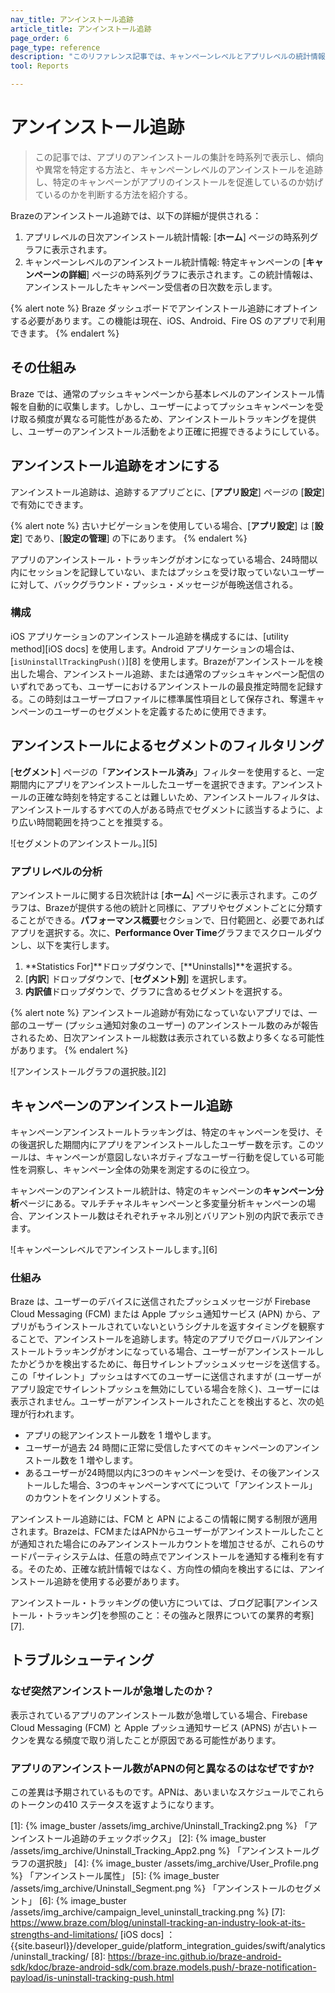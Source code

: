 ```yaml
---
nav_title: アンインストール追跡
article_title: アンインストール追跡
page_order: 6
page_type: reference
description: "このリファレンス記事では、キャンペーンレベルとアプリレベルの統計情報を得るためのアンインストール追跡の実装について説明します。"
tool: Reports

---
```


# アンインストール追跡

> この記事では、アプリのアンインストールの集計を時系列で表示し、傾向や異常を特定する方法と、キャンペーンレベルのアンインストールを追跡し、特定のキャンペーンがアプリのインストールを促進しているのか妨げているのかを判断する方法を紹介する。

Brazeのアンインストール追跡では、以下の詳細が提供される：

1. アプリレベルの日次アンインストール統計情報: [**ホーム**] ページの時系列グラフに表示されます。
2. キャンペーンレベルのアンインストール統計情報: 特定キャンペーンの [**キャンペーンの詳細**] ページの時系列グラフに表示されます。この統計情報は、アンインストールしたキャンペーン受信者の日次数を示します。

{% alert note %}
Braze ダッシュボードでアンインストール追跡にオプトインする必要があります。この機能は現在、iOS、Android、Fire OS のアプリで利用できます。
{% endalert %}

## その仕組み

Braze では、通常のプッシュキャンペーンから基本レベルのアンインストール情報を自動的に収集します。しかし、ユーザーによってプッシュキャンペーンを受け取る頻度が異なる可能性があるため、アンインストールトラッキングを提供し、ユーザーのアンインストール活動をより正確に把握できるようにしている。

## アンインストール追跡をオンにする

アンインストール追跡は、追跡するアプリごとに、[**アプリ設定**] ページの [**設定**] で有効にできます。

{% alert note %}
古いナビゲーションを使用している場合、[**アプリ設定**] は [**設定**] であり、[**設定の管理**] の下にあります。
{% endalert %}

アプリのアンインストール・トラッキングがオンになっている場合、24時間以内にセッションを記録していない、またはプッシュを受け取っていないユーザーに対して、バックグラウンド・プッシュ・メッセージが毎晩送信される。

### 構成

iOS アプリケーションのアンインストール追跡を構成するには、[utility method][iOS docs] を使用します。Android アプリケーションの場合は、[`isUninstallTrackingPush()`][8] を使用します。Brazeがアンインストールを検出した場合、アンインストール追跡、または通常のプッシュキャンペーン配信のいずれであっても、ユーザーにおけるアンインストールの最良推定時間を記録する。この時刻はユーザープロファイルに標準属性項目として保存され、奪還キャンペーンのユーザーのセグメントを定義するために使用できます。

## アンインストールによるセグメントのフィルタリング

[**セグメント**] ページの「**アンインストール済み**」フィルターを使用すると、一定期間内にアプリをアンインストールしたユーザーを選択できます。アンインストールの正確な時刻を特定することは難しいため、アンインストールフィルタは、アンインストールするすべての人がある時点でセグメントに該当するように、より広い時間範囲を持つことを推奨する。

![セグメントのアンインストール。][5]

### アプリレベルの分析

アンインストールに関する日次統計は [**ホーム**] ページに表示されます。このグラフは、Brazeが提供する他の統計と同様に、アプリやセグメントごとに分類することができる。**パフォーマンス概要**セクションで、日付範囲と、必要であればアプリを選択する。次に、**Performance Over Time**グラフまでスクロールダウンし、以下を実行します。

1. **Statistics For]**ドロップダウンで、[**Uninstalls]**を選択する。
2. [**内訳**] ドロップダウンで、[**セグメント別**] を選択します。
3. **内訳値**ドロップダウンで、グラフに含めるセグメントを選択する。

{% alert note %}
アンインストール追跡が有効になっていないアプリでは、一部のユーザー (プッシュ通知対象のユーザー) のアンインストール数のみが報告されるため、日次アンインストール総数は表示されている数より多くなる可能性があります。
{% endalert %}

![アンインストールグラフの選択肢。][2]

## キャンペーンのアンインストール追跡

キャンペーンアンインストールトラッキングは、特定のキャンペーンを受け、その後選択した期間内にアプリをアンインストールしたユーザー数を示す。このツールは、キャンペーンが意図しないネガティブなユーザー行動を促している可能性を洞察し、キャンペーン全体の効果を測定するのに役立つ。

キャンペーンのアンインストール統計は、特定のキャンペーンの**キャンペーン分析**ページにある。マルチチャネルキャンペーンと多変量分析キャンペーンの場合、アンインストール数はそれぞれチャネル別とバリアント別の内訳で表示できます。

![キャンペーンレベルでアンインストールします。][6]

### 仕組み

Braze は、ユーザーのデバイスに送信されたプッシュメッセージが Firebase Cloud Messaging (FCM) または Apple プッシュ通知サービス (APN) から、アプリがもうインストールされていないというシグナルを返すタイミングを観察することで、アンインストールを追跡します。特定のアプリでグローバルアンインストールトラッキングがオンになっている場合、ユーザーがアンインストールしたかどうかを検出するために、毎日サイレントプッシュメッセージを送信する。この「サイレント」プッシュはすべてのユーザーに送信されますが (ユーザーがアプリ設定でサイレントプッシュを無効にしている場合を除く)、ユーザーには表示されません。ユーザーがアンインストールされたことを検出すると、次の処理が行われます。

* アプリの総アンインストール数を 1 増やします。
* ユーザーが過去 24 時間に正常に受信したすべてのキャンペーンのアンインストール数を 1 増やします。
* あるユーザーが24時間以内に3つのキャンペーンを受け、その後アンインストールした場合、3つのキャンペーンすべてについて「アンインストール」のカウントをインクリメントする。

アンインストール追跡には、FCM と APN によるこの情報に関する制限が適用されます。Brazeは、FCMまたはAPNからユーザーがアンインストールしたことが通知された場合にのみアンインストールカウントを増加させるが、これらのサードパーティシステムは、任意の時点でアンインストールを通知する権利を有する。そのため、正確な統計情報ではなく、方向性の傾向を検出するには、アンインストール追跡を使用する必要があります。

アンインストール・トラッキングの使い方については、ブログ記事[アンインストール・トラッキング]を参照のこと：その強みと限界についての業界的考察][7].

## トラブルシューティング

### なぜ突然アンインストールが急増したのか？

表示されているアプリのアンインストール数が急増している場合、Firebase Cloud Messaging (FCM) と Apple プッシュ通知サービス (APNS) が古いトークンを異なる頻度で取り消したことが原因である可能性があります。

### アプリのアンインストール数がAPNの何と異なるのはなぜですか?

この差異は予期されているものです。APNは、あいまいなスケジュールでこれらのトークンの410 ステータスを返すようになります。

[1]: {% image_buster /assets/img_archive/Uninstall_Tracking2.png %} 「アンインストール追跡のチェックボックス」
[2]: {% image_buster /assets/img_archive/Uninstall_Tracking_App2.png %} 「アンインストールグラフの選択肢」
[4]: {% image_buster /assets/img_archive/User_Profile.png %} 「アンインストール属性」
[5]: {% image_buster /assets/img_archive/Uninstall_Segment.png %} 「アンインストールのセグメント」
[6]: {% image_buster /assets/img_archive/campaign_level_uninstall_tracking.png %}
[7]: https://www.braze.com/blog/uninstall-tracking-an-industry-look-at-its-strengths-and-limitations/
[iOS docs] ： {{site.baseurl}}/developer_guide/platform_integration_guides/swift/analytics/uninstall_tracking/
[8]: https://braze-inc.github.io/braze-android-sdk/kdoc/braze-android-sdk/com.braze.models.push/-braze-notification-payload/is-uninstall-tracking-push.html
